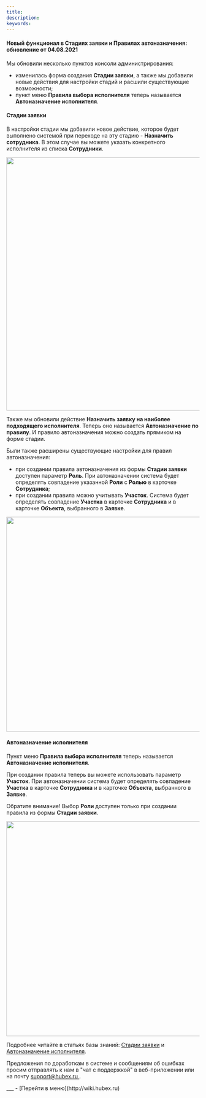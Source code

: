 ```yaml
---
title: 
description: 
keywords: 
---
```


#### Новый функционал в Стадиях заявки и Правилах автоназначения: обновление от 04.08.2021
<html>
<meta charset="utf-8">

</html>
<body>
<p>Мы обновили несколько пунктов консоли администрирования:</p>
<ul>
<li>изменилась форма создания <strong>Стадии заявки</strong>, а также мы добавили новые действия для настройки стадий и расшили существующие возможности;</li>
<li>пункт меню <strong>Правила выбора исполнителя</strong> теперь называется <strong>Автоназначение исполнителя</strong>.</li>
</ul>
<h4>Стадии заявки</h4>
<p>В настройки стадии мы добавили новое действие, которое будет выполнено системой при переходе на эту стадию - <strong>Назначить сотрудника</strong>. В этом случае вы можете указать конкретного исполнителя из списка <strong>Сотрудники</strong>.</p>
<div><img style="margin: 0 auto; display: block; max-width: 100%;" src="https://content.screencast.com/users/echinaek.val/folders/Capture/media/80d8ec02-7aba-4888-8221-62b358bcf26f/LWR_Recording.png" width="660" height="auto" /></div>
<p>Также мы обновили действие <strong>Назначить заявку на наиболее подходящего исполнителя</strong>. Теперь оно называется <strong>Автоназначение по правилу</strong>. И правило автоназначения можно создать прямиком на форме стадии.&nbsp;</p>
<p>Были также расширены существующие настройки для правил автоназначения:</p>
<ul>
<li>при создании правила автоназначения из формы <strong>Стадии заявки</strong> доступен параметр <strong>Роль</strong>. При автоназначении система будет определять совпадение указанной <strong>Роли</strong> с <strong>Ролью</strong> в карточке <strong>Сотрудника</strong>;</li>
<li>при создании правила можно учитывать <strong>Участок</strong>. Система будет определять совпадение <strong>Участка</strong> в карточке <strong>Сотрудника</strong> и в карточке <strong>Объекта</strong>, выбранного в <strong>Заявке</strong>.</li>
</ul>
<div><img style="margin: 0 auto; display: block; max-width: 100%;" src="https://content.screencast.com/users/echinaek.val/folders/Capture/media/2631526b-ef85-4369-83c4-7f40d0072560/LWR_Recording.png" width="560" height="auto" /></div>
<h4>Автоназначение исполнителя</h4>
<p>Пункт меню <strong>Правила выбора исполнителя</strong> теперь называется <strong>Автоназначение исполнителя</strong>.</p>
<p>При создании правила теперь вы можете использовать параметр <strong>Участок</strong>. При автоназначении система будет определять совпадение <strong>Участка</strong> в карточке <strong>Сотрудника</strong> и в карточке <strong>Объекта</strong>, выбранного в <strong>Заявке</strong>.</p>
<p>Обратите внимание! Выбор <strong>Роли</strong> доступен только при создании правила из формы <strong>Стадии заявки</strong>.</p>
<div><img style="margin: 0 auto; display: block; max-width: 100%;" src="https://content.screencast.com/users/echinaek.val/folders/Capture/media/c7fb097f-702b-48ff-830f-e8d888dd8a54/LWR_Recording.png" width="560" height="auto" /></div>


<p>Подробнее читайте в статьях базы знаний: <a href="https://wiki.hubex.ru/docs/FAQ/RU/admin/StageType.html">Стадии заявки</a> и <a href="https://wiki.hubex.ru/docs/FAQ/RU/admin/RulesOfChoice.html">Автоназначение исполнителя</a>.</p>

<p>Предложения по доработкам в системе и сообщениям об ошибках просим отправлять к нам в "чат с поддержкой" в веб-приложении или на почту <a href="mailto:support@hubex.ru" target="_blank" rel="noopener"> support@hubex.ru </a>.</p>


</body>
___
- [Перейти в меню](http://wiki.hubex.ru)
